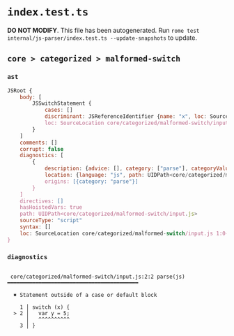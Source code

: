 # `index.test.ts`

**DO NOT MODIFY**. This file has been autogenerated. Run `rome test internal/js-parser/index.test.ts --update-snapshots` to update.

## `core > categorized > malformed-switch`

### `ast`

```javascript
JSRoot {
	body: [
		JSSwitchStatement {
			cases: []
			discriminant: JSReferenceIdentifier {name: "x", loc: SourceLocation core/categorized/malformed-switch/input.js 1:8-1:9 (x)}
			loc: SourceLocation core/categorized/malformed-switch/input.js 1:0-3:1
		}
	]
	comments: []
	corrupt: false
	diagnostics: [
		{
			description: {advice: [], category: ["parse"], categoryValue: "js", message: RAW_MARKUP {value: "Statement outside of a case or default block"}}
			location: {language: "js", path: UIDPath<core/categorized/malformed-switch/input.js>, end: Position 2:12, start: Position 2:2}
			origins: [{category: "parse"}]
		}
	]
	directives: []
	hasHoistedVars: true
	path: UIDPath<core/categorized/malformed-switch/input.js>
	sourceType: "script"
	syntax: []
	loc: SourceLocation core/categorized/malformed-switch/input.js 1:0-3:1
}
```

### `diagnostics`

```

 core/categorized/malformed-switch/input.js:2:2 parse(js) ━━━━━━━━━━━━━━━━━━━━━━━━━━━━━━━━━━━━━━━━━━

  ✖ Statement outside of a case or default block

    1 │ switch (x) {
  > 2 │   var y = 5;
      │   ^^^^^^^^^^
    3 │ }


```

